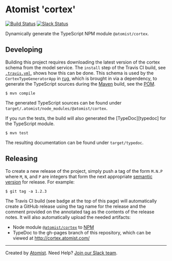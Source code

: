 # Atomist 'cortex'

[![Build Status](https://travis-ci.org/atomist/cortex.svg?branch=master)](https://travis-ci.org/atomist/cortex)
[![Slack Status](https://join.atomist.com/badge.svg)](https://join.atomist.com)

Dynamically generate the TypeScript NPM module `@atomist/cortex`.

## Developing

Building this project requires downloading the latest version of the
cortex schema from the model service.  The `install` step of the
Travis CI build, see [`.travis.yml`][travis-yml], shows how this can
be done.  This schema is used by the `CortexTypeGeneratorApp`
in [rug][], which is brought in via a dependency, to generate the
TypeScript sources during the [Maven][maven] build, see
the [POM][pom].

```
$ mvn compile
```

The generated TypeScript sources can be found under
`target/.atomist/node_modules/@atomist/cortex`.

[travis-yml]: .travis.yml
[rug]: https://github.com/atomist/rug
[maven]: https://maven.apache.org/
[pom]: pom.xml

If you run the tests, the build will also generated
the [TypeDoc][typedoc] for the TypeScript module.

```
$ mvn test
```

The resulting documentation can be found under `target/typedoc`.

## Releasing

To create a new release of the project, simply push a tag of the form
`M.N.P` where `M`, `N`, and `P` are integers that form the next
appropriate [semantic version][semver] for release.  For example:

```
$ git tag -a 1.2.3
```

The Travis CI build (see badge at the top of this page) will
automatically create a GitHub release using the tag name for the
release and the comment provided on the annotated tag as the contents
of the release notes.  It will also automatically upload the needed
artifacts:

-   Node module [`@atomist/cortex`][cortex-npm] to [NPM][npm]
-   TypeDoc to the gh-pages branch of this repository, which can be
    viewed at http://cortex.atomist.com/

[semver]: http://semver.org
[cortex-npm]: https://www.npmjs.com/package/@atomist/cortex
[npm]: https://www.npmjs.com/

---
Created by [Atomist][atomist].
Need Help?  [Join our Slack team][slack].

[atomist]: https://www.atomist.com/
[slack]: https://join.atomist.com/
